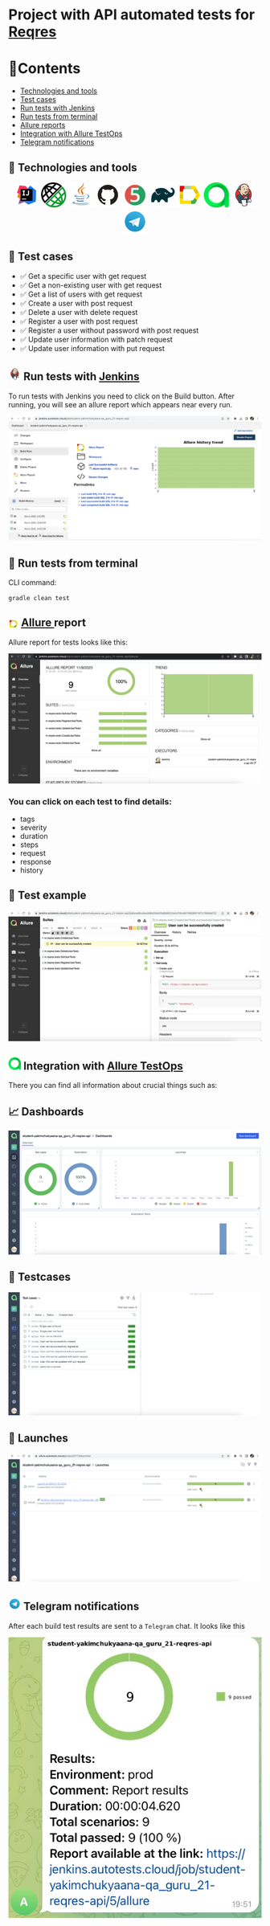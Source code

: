 # Project with API automated tests for <a href="https://reqres.in/">Reqres</a>

# 📘Contents

- <a href="#tools">Technologies and tools</a>
- <a href="#cases">Test cases</a>
- <a href="#jenkins">Run tests with Jenkins</a>
- <a href="#console">Run tests from terminal</a>
- <a href="#allureReport">Allure reports</a>
- <a href="#allure">Integration with Allure TestOps</a>
- <a href="#telegram">Telegram notifications</a>

<a id="tools"></a>
## 🔧 Technologies and tools

<p align="center">
<a href="https://www.jetbrains.com/idea/"><img src="media/logos/intellijIdea.svg" width="50" height="50"  alt="IDEA"/></a>
<a href="https://rest-assured.io/"><img src="media/logos/restAssured.png" width="50" height="50"  alt="Rest-Assured"/></a>
<a href="https://www.java.com/"><img src="media/logos/java.svg" width="50" height="50"  alt="Java"/></a>
<a href="https://github.com/"><img src="media/logos/gitHub.svg" width="50" height="50"  alt="Github"/></a>
<a href="https://junit.org/junit5/"><img src="media/logos/jUnit5.svg" width="50" height="50"  alt="JUnit 5"/></a>
<a href="https://gradle.org/"><img src="media/logos/gradle.svg" width="50" height="50"  alt="Gradle"/></a>
<a href="https://github.com/allure-framework/allure2"><img src="media/logos/allure.svg" width="50" height="50"  alt="Allure"/></a>
<a href="https://https://qameta.io/"><img src="media/logos/allureTestOps.svg" width="50" height="50"  alt="AllureTestOps"/></a>
<a href="https://www.jenkins.io/"><img src="media/logos/jenkins.svg" width="50" height="50"  alt="Jenkins"/></a>
<a href="https://https://telegram.org/"><img src="media/logos/telegram.svg" width="50" height="50"  alt="Telegram"/></a>
</p>

<a id="cases"></a>
## 💼 Test cases

- ✅ Get a specific user with get request
- ✅ Get a non-existing user with get request
- ✅ Get a list of users with get request
- ✅ Create a user with post request
- ✅ Delete a user with delete request
- ✅ Register a user with post request
- ✅ Register a user without password with post request
- ✅ Update user information with patch request
- ✅ Update user information with put request


<a id="jenkins"></a>
## <img src="media/logos/Jenkins.svg" width="25" height="25"  alt="Jenkins"/></a> Run tests with <a target="_blank" href="https://jenkins.autotests.cloud/job/student-yakimchukyaana-qa_guru_21-reqres-api/"> Jenkins </a>

To run tests with Jenkins you need to click on the Build button. After running, you will see an allure report which appears near every run.

<p align="center">
<a href="https://jenkins.autotests.cloud/job/student-yakimchukyaana-qa_guru_21-reqres-api/"><img src="media/screenshots/jenkinsPage.png" alt="Jenkins1"/></a>
</p>

<a id="console"></a>
## 🚀 Run tests from terminal
CLI command:
```
gradle clean test
```

<a id="allureReport"></a>
## <img width="4%" style="vertical-align:middle" title="Allure Report" src="media/logos/Allure.svg"> </a> <a target="_blank" href="https://jenkins.autotests.cloud/job/student-yakimchukyaana-qa_guru_21-reqres-api/allure/"> Allure </a> report

Allure report for tests looks like this: 
<p align="center">
<img title="Allure Overview" src="media/screenshots/allureExample.png">
</p>

### You can click on each test to find details:
- tags
- severity
- duration
- steps
- request
- response
- history

## 📎 Test example
<p align="center">
<img title="AllureSuite" src="media/screenshots/testExample.png">
</p>

<a id="allure"></a>
## <img src="media/logos/allureTestOps.svg" width="25" height="25"  alt="Allure_TO"/></a> Integration with  <a target="_blank" href="https://allure.autotests.cloud/project/3773/dashboards"> Allure TestOps</a>

There you can find all information about crucial things such as:

## 📈 Dashboards

<p align="center">
<img title="Allure TestOps DashBoard" src="media/screenshots/allureTestOpsDashboard.png">
</p>

## 📝 Testcases
<p align="center">
<img title="AllureTC" src="media/screenshots/allureTestOpsTestCases.png">
</p>

## 🚤 Launches
<p align="center">
<img title="Allure Tests" src="media/screenshots/allureTestOpsLaunches.png">
</p>

<a id="telegram"></a>
## <img src="media/logos/telegram.svg" width="25" height="25"  alt="Telegram"/></a> Telegram notifications
After each build test results are sent to a `Telegram` chat. It looks like this

<p align="center">
<img title="telegram" src="media/screenshots/notification.jpeg">
</p>